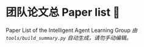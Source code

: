 # 团队论文总 Paper list :facepunch:

Paper List of the Intelligent Agent Learning Group
*由 `tools/build_summary.py` 自动生成，请勿手动编辑。*

